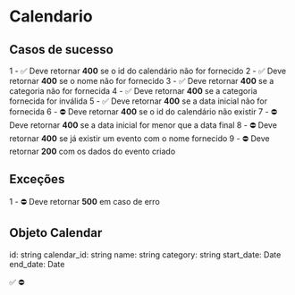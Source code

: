 # Calendario

## Casos de sucesso

1 - ✅ Deve retornar **400** se o id do calendário não for fornecido
2 - ✅ Deve retornar **400** se o nome não for fornecido
3 - ✅ Deve retornar **400** se a categoria não for fornecida
4 - ✅ Deve retornar **400** se a categoria fornecida for inválida
5 - ✅ Deve retornar **400** se a data inicial não for fornecida
6 - ⛔ Deve retornar **400** se o id do calendário não existir
7 - ⛔ Deve retornar **400** se a data inicial for menor que a data final
8 - ⛔ Deve retornar **400** se já existir um evento com o nome fornecido
9 - ⛔ Deve retornar **200** com os dados do evento criado


## Exceções
1 - ⛔ Deve retornar **500** em caso de erro

## Objeto Calendar
id: string
calendar_id: string
name: string
category: string
start_date: Date
end_date: Date


✅
⛔